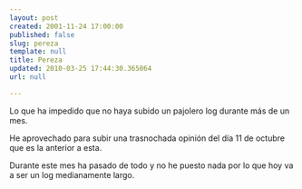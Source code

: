 ```yaml
---
layout: post
created: 2001-11-24 17:00:00
published: false
slug: pereza
template: null
title: Pereza
updated: 2010-03-25 17:44:30.365064
url: null

---
```


Lo que ha impedido que no haya subido un pajolero log durante más de un mes.

He aprovechado para subir una trasnochada opinión del día 11 de octubre que es la anterior a esta.

Durante este mes ha pasado de todo y no he puesto nada por lo que hoy va a ser un log medianamente largo.


